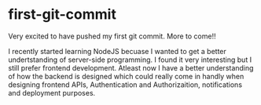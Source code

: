 # first-git-commit

Very excited to have pushed my first git commit. More to come!!

I recently started learning NodeJS becuase I wanted to get a better undertstanding of server-side programming. 
I found it very interesting but I still prefer frontend development. Atleast now I have a better understanding of how the backend is designed which could really come in handly when designing frontend APIs, Authentication and Authorizaition, notifications and deployment purposes.
